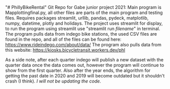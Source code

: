 "# PhillyBikeRental" 
Git Repo for Gabe junior project 2021:
Main program is Mapplottingfinal.py, all other files are parts of the main program and testing files.
Requires packages streamlit, urllib, pandas, pydeck, matplotlib, numpy, datetime, plotly and holidays.
The project uses streamlit for display, to run the program using streamlit use "streamlit run *filename*" in terminal.
The program pulls data from indego bike stations, the used CSV files are found in the repo, and all of the files can be found here: https://www.rideindego.com/about/data/
The program also pulls data from this website: https://kiosks.bicycletransit.workers.dev/phl

As a side note, after each quarter indego will publish a new dataset with the quarter data once the data comes out, however the program will continue to show from the first quarter.
Also after the year ends, the algorithm for getting the past date in 2020 and 2019 will become outdated
but it shouldn't crash (I think).
*I will not be updating the code.*
 